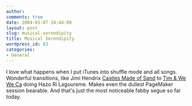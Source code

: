```yaml
---
author:
comments: true
date: 2004-01-07 14:44:00
layout: post
slug: musical-serendipity
title: Musical Serendipity
wordpress_id: 83
categories:
- General
---
```


I love what happens when I put iTunes into shuffle mode and all songs. Wonderful transitions, like Jimi Hendrix [Castles Made of Sand](http://www.daily-lyrics-4all.com/Castles_Made_of_Sand_Lyrics.html) to [Tim & We We Ca](http://timsameke.calabashmusic.com/) doing Hazo Ri Lagoureme. Makes even the dullest PageMaker session bearable. And that's just the most noticeable fabby segue so far today.
